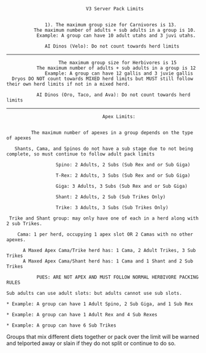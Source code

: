                                  V3 Server Pack Limits 


                  1). The maximum group size for Carnivores is 13.
              The maximum number of adults + sub adults in a group is 10.
               Example: A group can have 10 adult utahs and 3 juvi utahs.

                  AI Dinos (Velo): Do not count towards herd limits 
_______________________________________________________________________________________________________________________________

                       The maximum group size for Herbivores is 15
               The maximum number of adults + sub adults in a group is 12
                  Example: A group can have 12 gallis and 3 juvie gallis
      Dryos DO NOT count towards MIXED herd limits but MUST still follow their own herd limits if not in a mixed herd.

               AI Dinos (Oro, Taco, and Ava): Do not count towards herd limits
_________________________________________________________________________________________________________________________________

                                       Apex Limits:


             The maximum number of apexes in a group depends on the type of apexes

       Shants, Cama, and Spinos do not have a sub stage due to not being complete, so must continue to follow adult pack limits

                      Spino: 2 Adults, 2 Subs (Sub Rex and or Sub Giga)

                      T-Rex: 2 Adults, 3 Subs (Sub Rex and or Sub Giga)

                      Giga: 3 Adults, 3 Subs (Sub Rex and or Sub Giga)

                      Shant: 2 Adults, 2 Sub (Sub Trikes Only)

                      Trike: 3 Adults, 3 Subs (Sub Trikes Only)

     Trike and Shant group: may only have one of each in a herd along with 2 sub Trikes.

        Cama: 1 per herd, occupying 1 apex slot OR 2 Camas with no other apexes.

          A Maxed Apex Cama/Trike herd has: 1 Cama, 2 Adult Trikes, 3 Sub Trikes
          A Maxed Apex Cama/Shant herd has: 1 Cama and 1 Shant and 2 Sub Trikes

               PUES: ARE NOT APEX AND MUST FOLLOW NORMAL HERBIVORE PACKING RULES
 
    Sub adults can use adult slots: but adults cannot use sub slots.

    * Example: A group can have 1 Adult Spino, 2 Sub Giga, and 1 Sub Rex

    * Example: A group can have 1 Adult Rex and 4 Sub Rexes

    * Example: A group can have 6 Sub Trikes

 Groups that mix different diets together or pack over the limit will be warned and telported away or slain if they do not split or continue to do so. 